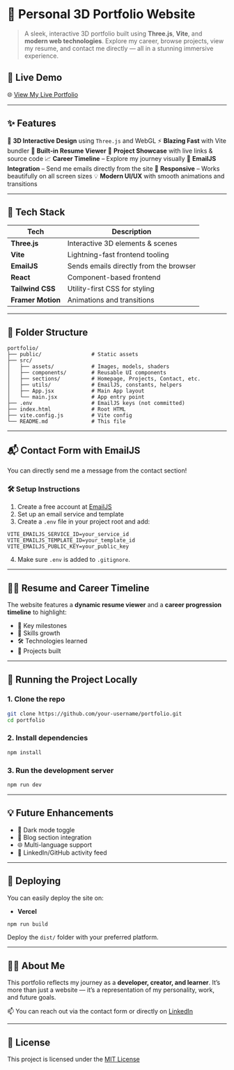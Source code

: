 

# 🚀 Personal 3D Portfolio Website

> A sleek, interactive 3D portfolio built using **Three.js**, **Vite**, and **modern web technologies**. Explore my career, browse projects, view my resume, and contact me directly — all in a stunning immersive experience.


## 🔗 Live Demo

🌐 [View My Live Portfolio](https://dheeraj-talapagala.vercel.app/)

---

## ✨ Features

🎨 **3D Interactive Design** using `Three.js` and WebGL
⚡️ **Blazing Fast** with Vite bundler
📝 **Built-in Resume Viewer**
📂 **Project Showcase** with live links & source code
📈 **Career Timeline** – Explore my journey visually
📧 **EmailJS Integration** – Send me emails directly from the site
📱 **Responsive** – Works beautifully on all screen sizes
💡 **Modern UI/UX** with smooth animations and transitions

---

## 🧰 Tech Stack

| Tech              | Description                            |
| ----------------- | -------------------------------------- |
| **Three.js**      | Interactive 3D elements & scenes       |
| **Vite**          | Lightning-fast frontend tooling        |
| **EmailJS**       | Sends emails directly from the browser |
| **React**         | Component-based frontend               |
| **Tailwind CSS**  | Utility-first CSS for styling          |
| **Framer Motion** | Animations and transitions             |

---

## 📁 Folder Structure

```
portfolio/
├── public/                # Static assets
├── src/
│   ├── assets/            # Images, models, shaders
│   ├── components/        # Reusable UI components
│   ├── sections/          # Homepage, Projects, Contact, etc.
│   ├── utils/             # EmailJS, constants, helpers
│   ├── App.jsx            # Main App layout
│   └── main.jsx           # App entry point
├── .env                   # EmailJS keys (not committed)
├── index.html             # Root HTML
├── vite.config.js         # Vite config
└── README.md              # This file
```

---

## 📬 Contact Form with EmailJS

You can directly send me a message from the contact section!

### 🛠️ Setup Instructions

1. Create a free account at [EmailJS](https://www.emailjs.com)
2. Set up an email service and template
3. Create a `.env` file in your project root and add:

```env
VITE_EMAILJS_SERVICE_ID=your_service_id
VITE_EMAILJS_TEMPLATE_ID=your_template_id
VITE_EMAILJS_PUBLIC_KEY=your_public_key
```

4. Make sure `.env` is added to `.gitignore`.

---

## 🧑‍💼 Resume and Career Timeline

The website features a **dynamic resume viewer** and a **career progression timeline** to highlight:

* 📌 Key milestones
* 🧠 Skills growth
* 🛠️ Technologies learned
* 🌱 Projects built

---

## 🧪 Running the Project Locally

### 1. Clone the repo

```bash
git clone https://github.com/your-username/portfolio.git
cd portfolio
```

### 2. Install dependencies

```bash
npm install
```

### 3. Run the development server

```bash
npm run dev
```

---

## 💡 Future Enhancements

* 🌙 Dark mode toggle
* 📜 Blog section integration
* 🌐 Multi-language support
* 🔗 LinkedIn/GitHub activity feed

---

## 🏁 Deploying

You can easily deploy the site on:

* **Vercel**

```bash
npm run build
```

Deploy the `dist/` folder with your preferred platform.

---

## 🧑‍🎓 About Me

This portfolio reflects my journey as a **developer, creator, and learner**. It’s more than just a website — it’s a representation of my personality, work, and future goals.

📫 You can reach out via the contact form or directly on [LinkedIn](https://www.linkedin.com/in/dheeraj-talapagala)

---

## 📜 License

This project is licensed under the [MIT License](LICENSE)

